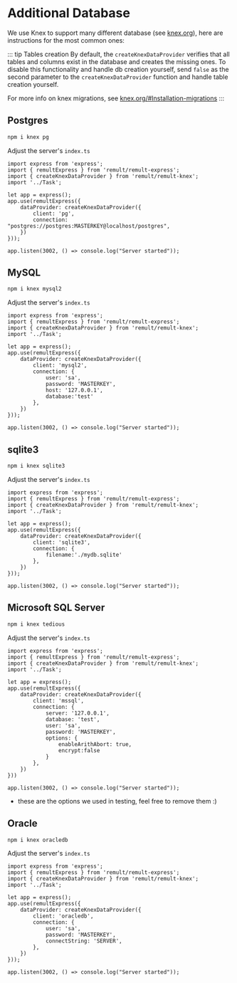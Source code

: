 # Additional Database
We use Knex to support many different database (see [knex.org](https://knexjs.org/)), here are instructions for the most common ones:

::: tip Tables creation 
By default, the `createKnexDataProvider` verifies that all tables and columns exist in the database and creates the missing ones. To disable this functionality and handle db creation yourself, send `false` as the second parameter to the `createKnexDataProvider` function and handle table creation yourself.

For more info on knex migrations, see [knex.org/#Installation-migrations](https://knexjs.org/#Installation-migrations)
:::

## Postgres
```sh
npm i knex pg
```

Adjust the server's `index.ts`
```ts{3,8-11}
import express from 'express';
import { remultExpress } from 'remult/remult-express';
import { createKnexDataProvider } from 'remult/remult-knex';
import '../Task';

let app = express();
app.use(remultExpress({
    dataProvider: createKnexDataProvider({
        client: 'pg',
        connection: "postgres://postgres:MASTERKEY@localhost/postgres",
    })
}));

app.listen(3002, () => console.log("Server started"));
```

## MySQL
```sh
npm i knex mysql2
```

Adjust the server's `index.ts`
```ts{3,8-16}
import express from 'express';
import { remultExpress } from 'remult/remult-express';
import { createKnexDataProvider } from 'remult/remult-knex';
import '../Task';

let app = express();
app.use(remultExpress({
    dataProvider: createKnexDataProvider({
        client: 'mysql2',
        connection: {
            user: 'sa',
            password: 'MASTERKEY',
            host: '127.0.0.1',
            database:'test'
        },
    })
}));

app.listen(3002, () => console.log("Server started"));
```
## sqlite3
```sh
npm i knex sqlite3
```

Adjust the server's `index.ts`
```ts{3,8-13}
import express from 'express';
import { remultExpress } from 'remult/remult-express';
import { createKnexDataProvider } from 'remult/remult-knex';
import '../Task';

let app = express();
app.use(remultExpress({
    dataProvider: createKnexDataProvider({
        client: 'sqlite3',
        connection: {
            filename:'./mydb.sqlite'
        },
    })
}));

app.listen(3002, () => console.log("Server started"));
```

## Microsoft SQL Server
```sh
npm i knex tedious
```

Adjust the server's `index.ts`
```ts{3,8-20}
import express from 'express';
import { remultExpress } from 'remult/remult-express';
import { createKnexDataProvider } from 'remult/remult-knex';
import '../Task';

let app = express();
app.use(remultExpress({
    dataProvider: createKnexDataProvider({
        client: 'mssql',
        connection: {
            server: '127.0.0.1',
            database: 'test',
            user: 'sa',
            password: 'MASTERKEY',
            options: {
                enableArithAbort: true,
                encrypt:false
            }
        },
    })
}))

app.listen(3002, () => console.log("Server started"));
```
* these are the options we used in testing, feel free to remove them :)


## Oracle
```sh
npm i knex oracledb
```

Adjust the server's `index.ts`
```ts{3,8-15}
import express from 'express';
import { remultExpress } from 'remult/remult-express';
import { createKnexDataProvider } from 'remult/remult-knex';
import '../Task';

let app = express();
app.use(remultExpress({
    dataProvider: createKnexDataProvider({
        client: 'oracledb',
        connection: {
            user: 'sa',
            password: 'MASTERKEY',
            connectString: 'SERVER',
        },
    })
}));

app.listen(3002, () => console.log("Server started"));
```

